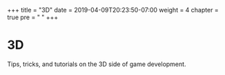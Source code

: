 +++
title = "3D"
date = 2019-04-09T20:23:50-07:00
weight = 4
chapter = true
pre = "<i class='fas fa-cube'></i> "
+++

# <i class='fas fa-cube'></i> 3D

Tips, tricks, and tutorials on the 3D side of game development.